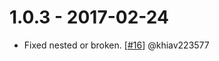 # 1.0.3 - 2017-02-24

* Fixed nested or broken. [[#16](https://github.com/khiav223577/rails_or/pull/16)] @khiav223577


